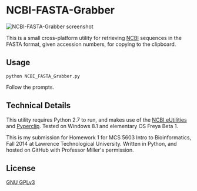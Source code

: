 NCBI-FASTA-Grabber
==================

![NCBI-FASTA-Grabber screenshot](http://i.imgur.com/e4DZL3M.png)

This is a small cross-platform utility for retrieving [NCBI][1] sequences in the FASTA format, given accession numbers, for copying to the clipboard.

## Usage ##

`python NCBI_FASTA_Grabber.py`

Follow the prompts.

## Technical Details ##

This utility requires Python 2.7 to run, and makes use of the [NCBI eUtilities][2] and [Pyperclip][3]. Tested on Windows 8.1 and elementary OS Freya Beta 1.

This is my submission for Homework 1 for MCS 5603 Intro to Bioinformatics, Fall 2014 at Lawrence Technological University. Written in Python, and hosted on GitHub with Professor Miller's permission.

## License ##

[GNU GPLv3][4]

[1]: http://www.ncbi.nlm.nih.gov/
[2]: http://www.ncbi.nlm.nih.gov/books/NBK25500/
[3]: https://github.com/asweigart/pyperclip
[4]: http://www.gnu.org/copyleft/gpl.html
